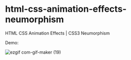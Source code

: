 # html-css-animation-effects-neumorphism

 HTML CSS Animation Effects | CSS3 Neumorphism

Demo: 

![ezgif com-gif-maker (19)](https://user-images.githubusercontent.com/97748602/171910061-7b3c44be-cc8c-417d-8ab2-8ed80bb68c8c.gif)
